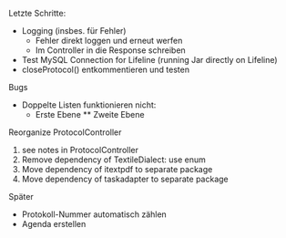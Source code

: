 Letzte Schritte:

 * Logging (insbes. für Fehler)
    * Fehler direkt loggen und erneut werfen
    * Im Controller in die Response schreiben
 * Test MySQL Connection for Lifeline (running Jar directly on Lifeline)
 * closeProtocol() entkommentieren und testen
 
 Bugs
 * Doppelte Listen funktionieren nicht:
    * Erste Ebene
    ** Zweite Ebene
   
Reorganize ProtocolController
   
 1. see notes in ProtocolController
 1. Remove dependency of TextileDialect: use enum
 1. Move dependency of itextpdf to separate package
 1. Move dependency of taskadapter to separate package

Später

 * Protokoll-Nummer automatisch zählen
 * Agenda erstellen